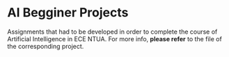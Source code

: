 # AI Begginer Projects
 Assignments that had to be developed in order to complete the course of Artificial Intelligence in ECE NTUA. For more info, <b>please refer</b> to the file of the corresponding project.
